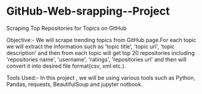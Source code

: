 # GitHub-Web-srapping--Project

Scraping Top Repositories for Topics on GitHub

Objective:-
We will scrape trending topics from GitHub page.For each topic we will extract the information such as 'topic title', 'topic url', 'topic description' and then from each topic will get top 20 repositories including 'repositories name', 'username', 'ratings', 'repositories url' and then will convert it into desired file format(csv, xml etc.).


Tools Used:-
In this project , we will be using various tools such as Python, Pandas, requests, BeautifulSoup and jupyter notbook.
